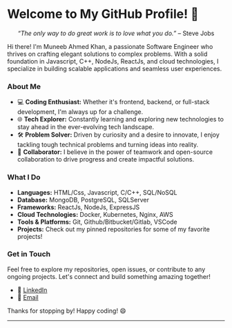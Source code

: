 # Welcome to My GitHub Profile! 🚀
<p align="center"><em>“The only way to do great work is to love what you do.”</em> – Steve Jobs</p>

Hi there! I'm Muneeb Ahmed Khan, a passionate Software Engineer who thrives on crafting elegant solutions to complex problems. With a solid foundation in Javascript, C++, NodeJs, ReactJs, and cloud technologies, I specialize in building scalable applications and seamless user experiences.

### About Me

- 💻 **Coding Enthusiast:** Whether it's frontend, backend, or full-stack development, I'm always up for a challenge.
- 🌐 **Tech Explorer:** Constantly learning and exploring new technologies to stay ahead in the ever-evolving tech landscape.
- 🛠️ **Problem Solver:** Driven by curiosity and a desire to innovate, I enjoy tackling tough technical problems and turning ideas into reality.
- 🤝 **Collaborator:** I believe in the power of teamwork and open-source collaboration to drive progress and create impactful solutions.

### What I Do

- **Languages:** HTML/Css, Javascript, C/C++, SQL/NoSQL
- **Database:** MongoDB, PostgreSQL, SQLServer 
- **Frameworks:** ReactJs, NodeJs, ExpressJS
- **Cloud Technologies:** Docker, Kubernetes, Nginx, AWS
- **Tools & Platforms:** Git, Github/Bitbucket/Gitlab, VSCode
- **Projects:** Check out my pinned repositories for some of my favorite projects!

### Get in Touch

Feel free to explore my repositories, open issues, or contribute to any ongoing projects. Let's connect and build something amazing together!

- 💼 [LinkedIn](www.linkedin.com/in/muneeb-ahmed-khan-5488a9199)
- 📧 [Email](mailto:muneebahmed_127@hotmail.com)

Thanks for stopping by! Happy coding! 😄

---

